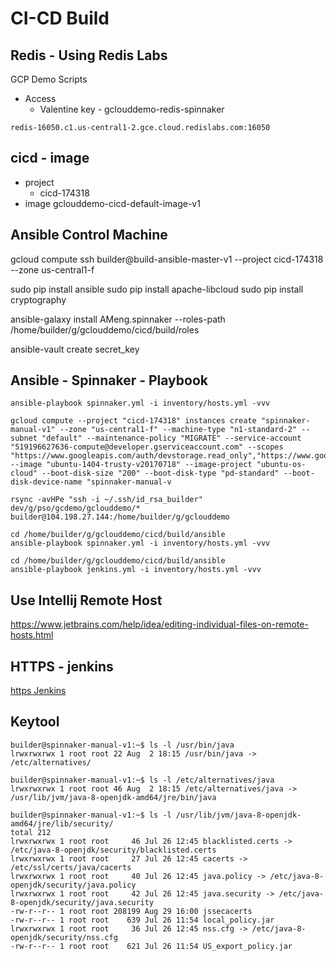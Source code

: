 # CI-CD Build

## Redis - Using Redis Labs
GCP Demo Scripts

+ Access
  - Valentine key - gclouddemo-redis-spinnaker
```
redis-16050.c1.us-central1-2.gce.cloud.redislabs.com:16050
```

## cicd - image
* project
  + cicd-174318
* image
  gclouddemo-cicd-default-image-v1

## Ansible Control Machine

gcloud compute ssh builder@build-ansible-master-v1 --project cicd-174318 --zone us-central1-f

sudo pip install ansible
sudo pip install apache-libcloud
sudo pip install cryptography

ansible-galaxy install  AMeng.spinnaker --roles-path /home/builder/g/gclouddemo/cicd/build/roles


ansible-vault create secret_key


## Ansible - Spinnaker - Playbook

```
ansible-playbook spinnaker.yml -i inventory/hosts.yml -vvv
```


```
gcloud compute --project "cicd-174318" instances create "spinnaker-manual-v1" --zone "us-central1-f" --machine-type "n1-standard-2" --subnet "default" --maintenance-policy "MIGRATE" --service-account "519196627636-compute@developer.gserviceaccount.com" --scopes "https://www.googleapis.com/auth/devstorage.read_only","https://www.googleapis.com/auth/logging.write","https://www.googleapis.com/auth/monitoring.write","https://www.googleapis.com/auth/servicecontrol","https://www.googleapis.com/auth/service.management.readonly","https://www.googleapis.com/auth/trace.append" --image "ubuntu-1404-trusty-v20170718" --image-project "ubuntu-os-cloud" --boot-disk-size "200" --boot-disk-type "pd-standard" --boot-disk-device-name "spinnaker-manual-v
```

```
rsync -avHPe "ssh -i ~/.ssh/id_rsa_builder" dev/g/pso/gcdemo/gclouddemo/* builder@104.198.27.144:/home/builder/g/gclouddemo
```

```
cd /home/builder/g/gclouddemo/cicd/build/ansible
ansible-playbook spinnaker.yml -i inventory/hosts.yml -vvv
```
```
cd /home/builder/g/gclouddemo/cicd/build/ansible
ansible-playbook jenkins.yml -i inventory/hosts.yml -vvv
```

## Use Intellij Remote Host

https://www.jetbrains.com/help/idea/editing-individual-files-on-remote-hosts.html


## HTTPS - jenkins

[https Jenkins](https://wiki.jenkins.io/display/JENKINS/Starting+and+Accessing+Jenkins)


## Keytool
```
builder@spinnaker-manual-v1:~$ ls -l /usr/bin/java
lrwxrwxrwx 1 root root 22 Aug  2 18:15 /usr/bin/java -> /etc/alternatives/
```

```commandline
builder@spinnaker-manual-v1:~$ ls -l /etc/alternatives/java
lrwxrwxrwx 1 root root 46 Aug  2 18:15 /etc/alternatives/java -> /usr/lib/jvm/java-8-openjdk-amd64/jre/bin/java
```
```commandline
builder@spinnaker-manual-v1:~$ ls -l /usr/lib/jvm/java-8-openjdk-amd64/jre/lib/security/
total 212
lrwxrwxrwx 1 root root     46 Jul 26 12:45 blacklisted.certs -> /etc/java-8-openjdk/security/blacklisted.certs
lrwxrwxrwx 1 root root     27 Jul 26 12:45 cacerts -> /etc/ssl/certs/java/cacerts
lrwxrwxrwx 1 root root     40 Jul 26 12:45 java.policy -> /etc/java-8-openjdk/security/java.policy
lrwxrwxrwx 1 root root     42 Jul 26 12:45 java.security -> /etc/java-8-openjdk/security/java.security
-rw-r--r-- 1 root root 208199 Aug 29 16:00 jssecacerts
-rw-r--r-- 1 root root    639 Jul 26 11:54 local_policy.jar
lrwxrwxrwx 1 root root     36 Jul 26 12:45 nss.cfg -> /etc/java-8-openjdk/security/nss.cfg
-rw-r--r-- 1 root root    621 Jul 26 11:54 US_export_policy.jar

```
